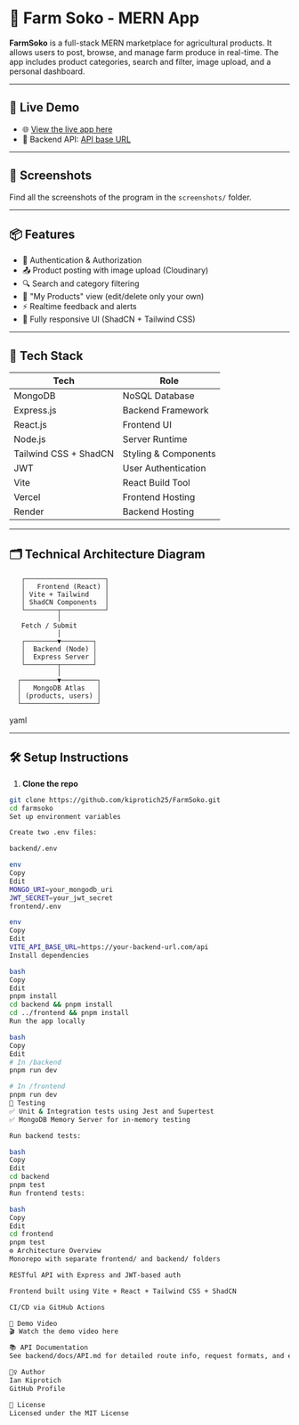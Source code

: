 # 🌽 Farm Soko - MERN App

**FarmSoko** is a full-stack MERN marketplace for agricultural products. It allows users to post, browse, and manage farm produce in real-time. The app includes product categories, search and filter, image upload, and a personal dashboard.

---

## 🚀 Live Demo

- 🌐 [View the live app here](https://farm-soko.vercel.app)  
- 🧠 Backend API: [API base URL](https://farm-soko-api.onrender.com)

---

## 📸 Screenshots

Find all the screenshots of the program in the `screenshots/` folder.

---

## 📦 Features

- 🔐 Authentication & Authorization  
- 📤 Product posting with image upload (Cloudinary)  
- 🔍 Search and category filtering  
- 🧾 "My Products" view (edit/delete only your own)  
- ⚡ Realtime feedback and alerts  
- 📱 Fully responsive UI (ShadCN + Tailwind CSS)

---

## 🧪 Tech Stack

| Tech                   | Role                  |
|------------------------|-----------------------|
| MongoDB                | NoSQL Database        |
| Express.js             | Backend Framework     |
| React.js               | Frontend UI           |
| Node.js                | Server Runtime        |
| Tailwind CSS + ShadCN  | Styling & Components  |
| JWT                    | User Authentication   |
| Vite                   | React Build Tool      |
| Vercel                 | Frontend Hosting      |
| Render                 | Backend Hosting       |

---

## 🗂️ Technical Architecture Diagram

 

       ┌────────────────────┐
       │   Frontend (React) │
       │ Vite + Tailwind    │
       │ ShadCN Components  │
       └────────┬───────────┘
                │
       Fetch / Submit
                │
       ┌────────▼────────┐
       │  Backend (Node) │
       │  Express Server │
       └────────┬────────┘
                │
      ┌─────────▼─────────┐
      │   MongoDB Atlas   │
      │ (products, users) │
      └───────────────────┘
yaml


---

## 🛠️ Setup Instructions

1. **Clone the repo**

```bash
git clone https://github.com/kiprotich25/FarmSoko.git
cd farmsoko
Set up environment variables

Create two .env files:

backend/.env

env
Copy
Edit
MONGO_URI=your_mongodb_uri
JWT_SECRET=your_jwt_secret
frontend/.env

env
Copy
Edit
VITE_API_BASE_URL=https://your-backend-url.com/api
Install dependencies

bash
Copy
Edit
pnpm install
cd backend && pnpm install
cd ../frontend && pnpm install
Run the app locally

bash
Copy
Edit
# In /backend
pnpm run dev

# In /frontend
pnpm run dev
🔬 Testing
✅ Unit & Integration tests using Jest and Supertest
✅ MongoDB Memory Server for in-memory testing

Run backend tests:

bash
Copy
Edit
cd backend
pnpm test
Run frontend tests:

bash
Copy
Edit
cd frontend
pnpm test
⚙️ Architecture Overview
Monorepo with separate frontend/ and backend/ folders

RESTful API with Express and JWT-based auth

Frontend built using Vite + React + Tailwind CSS + ShadCN

CI/CD via GitHub Actions

🎥 Demo Video
🎬 Watch the demo video here

📚 API Documentation
See backend/docs/API.md for detailed route info, request formats, and examples.

🙋‍♀️ Author
Ian Kiprotich
GitHub Profile

🏁 License
Licensed under the MIT License




